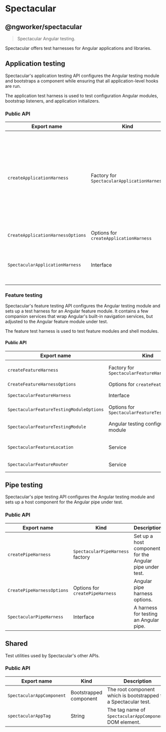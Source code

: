 # Spectacular

## @ngworker/spectacular

> Spectacular Angular testing.

Spectacular offers test harnesses for Angular applications and libraries.

## Application testing

Spectacular's application testing API configures the Angular testing module and
bootstraps a component while ensuring that all application-level hooks are run.

The application test harness is used to test configuration Angular modules,
bootstrap listeners, and application initializers.

### Public API

| Export name                       | Kind                                        | Description                                                                                                                                                       |
| --------------------------------- | ------------------------------------------- | ----------------------------------------------------------------------------------------------------------------------------------------------------------------- |
| `createApplicationHarness`        | Factory for `SpectacularApplicationHarness` | Bootstrap a Spectacular application with the specified metadata. Useful to test configuration Angular modules, bootstrap listeners, and application initializers. |
| `CreateApplicationHarnessOptions` | Options for `createApplicationHarness`      | Application harness options.                                                                                                                                      |
| `SpectacularApplicationHarness`   | Interface                                   | A harness for testing application-level software artifacts.                                                                                                       |

### Feature testing

Spectacular's feature testing API configures the Angular testing module and sets
up a test harness for an Angular feature module. It contains a few companion
services that wrap Angular's built-in navigation services, but adjusted to the
Angular feature module under test.

The feature test harness is used to test feature modules and shell modules.

#### Public API

| Export name                              | Kind                                          | Description                                                                                                                 |
| ---------------------------------------- | --------------------------------------------- | --------------------------------------------------------------------------------------------------------------------------- |
| `createFeatureHarness`                   | Factory for `SpectacularFeatureHarness`       | Configure `SpectacularFeatureTestingModule`, bootstrap `SpectacularAppComponent` and navigate to the default feature route. |
| `CreateFeatureHarnessOptions`            | Options for `createFeatureHarness`            | Feature harness options.                                                                                                    |
| `SpectacularFeatureHarness`              | Interface                                     | A harness for testing an Angular feature module.                                                                            |
| `SpectacularFeatureTestingModuleOptions` | Options for `SpectacularFeatureTestingModule` | Feature testing options for `SpectacularFeatureTestingModule.withFeature`.                                                  |
| `SpectacularFeatureTestingModule`        | Angular testing configuration module          | Configure the `RouterTestingModule` and provide Spectactular services for testing feature modules.                          |
| `SpectacularFeatureLocation`             | Service                                       | A subset of Angular's `Location` service adjusted to the Angular feature module under test.                                 |
| `SpectacularFeatureRouter`               | Service                                       | A subset of Angular's `Router` service adjusted to the Angular feature module under test.                                   |

## Pipe testing

Spectacular's pipe testing API configures the Angular testing module and sets up
a host component for the Angular pipe under test.

### Public API

| Export name                | Kind                             | Description                                              |
| -------------------------- | -------------------------------- | -------------------------------------------------------- |
| `createPipeHarness`        | `SpectacularPipeHarness` factory | Set up a host component for the Angular pipe under test. |
| `CreatePipeHarnessOptions` | Options for `createPipeHarness`  | Angular pipe harness options.                            |
| `SpectacularPipeHarness`   | Interface                        | A harness for testing an Angular pipe.                   |

## Shared

Test utilities used by Spectacular's other APIs.

### Public API

| Export name               | Kind                   | Description                                                      |
| ------------------------- | ---------------------- | ---------------------------------------------------------------- |
| `SpectacularAppComponent` | Bootstrapped component | The root component which is bootstrapped for a Spectacular test. |
| `spectacularAppTag`       | String                 | The tag name of `SpectacularAppComponent`s DOM element.          |
